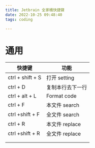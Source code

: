 ```yaml
---
title: Jetbrain 全家桶快捷键
date: 2022-10-25 09:48:40
tags: coding

---
```


# 通用

| 快捷键           | 功能             |
| ---------------- | ---------------- |
| ctrl + shift + S | 打开 setting     |
| ctrl + D         | 复制本行去下一行 |
| ctrl + alt + L   | Format code      |
| ctrl + F         | 本文件 search    |
| ctrl +shift + F  | 全文件 search    |
| ctrl + R         | 本文件 replace   |
| ctrl +shift + R  | 全文件 replace   |
|                  |                  |
|                  |                  |

